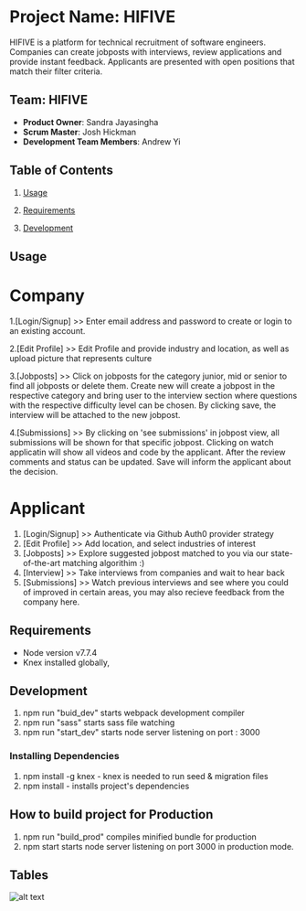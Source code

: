# Project Name: HIFIVE

HIFIVE is a platform for technical recruitment of software engineers. Companies can create jobposts with interviews, review applications and provide instant feedback. Applicants are presented with open positions that match their filter criteria. 

## Team: HIFIVE

 - __Product Owner__: Sandra Jayasingha
 - __Scrum Master__: Josh Hickman
 - __Development Team Members__: Andrew Yi

## Table of Contents

1. [Usage](#Usage)

2. [Requirements](#requirements)

3. [Development](#development)
 
## Usage

# Company
 1.[Login/Signup] >> Enter email address and password to create or login to an existing account. 
 
 2.[Edit Profile] >> Edit Profile and provide industry and location, as well as upload picture that represents culture
 
 3.[Jobposts] >> Click on jobposts for the category junior, mid or senior to find all jobposts or delete them. Create new will create a jobpost in the respective category and bring user to the interview section where questions with the respective difficulty level can be chosen. By clicking save, the interview will be attached to the new jobpost. 
 
 4.[Submissions] >> By clicking on 'see submissions' in jobpost view, all submissions will be shown for that specific jobpost. Clicking on watch applicatin will show all videos and code by the applicant. After the review comments and status can be updated. Save will inform the applicant about the decision.

 # Applicant
 1. [Login/Signup] >> Authenticate via Github Auth0 provider strategy
 2. [Edit Profile] >> Add location, and select industries of interest
 3. [Jobposts] >> Explore suggested jobpost matched to you via our state-of-the-art matching algorithim :)
 4. [Interview] >> Take interviews from companies and wait to hear back
 5. [Submissions] >> Watch previous interviews and see where you could of improved in certain areas, you may also recieve feedback from the company here.  
 
## Requirements
- Node version v7.7.4
- Knex installed globally,

## Development
1. npm run "buid_dev" starts webpack development compiler
2. npm run "sass" starts sass file watching
3. npm run "start_dev" starts node server listening on port : 3000

### Installing Dependencies
1. npm install -g knex - knex is needed to run seed & migration files
2. npm install - installs project's dependencies

## How to build project for Production
1. npm run "build_prod" compiles minified bundle for production
2. npm start starts node server listening on port 3000 in production mode.

## Tables
![alt text](https://s3-us-west-1.amazonaws.com/highfivestatic/hifive_tables.png)

